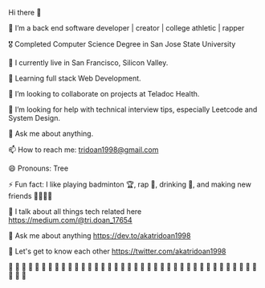 Hi there 👋

🔭 I’m a back end software developer | creator | college athletic | rapper

🎖 Completed Computer Science Degree in San Jose State University

🌃 I currently live in San Francisco, Silicon Valley. 

🌱 Learning full stack Web Development.

👯 I’m looking to collaborate on projects at Teladoc Health. 

🤔 I’m looking for help with technical interview tips, especially Leetcode and System Design. 

💬 Ask me about anything. 

📫 How to reach me: tridoan1998@gmail.com

😄 Pronouns: Tree

⚡️ Fun fact: I like playing badminton 🏆, rap 🎤, drinking 🍷, and making new friends 👨‍👨‍👧‍👦

👀 I talk about all things tech related here https://medium.com/@tri.doan_17654

💬 Ask me about anything https://dev.to/akatridoan1998 

💭 Let's get to know each other https://twitter.com/akatridoan1998


🌟 🌟 🌟 🌟 🌟 🌟 🌟 🌟 🌟 🌟 🌟 🌟 🌟 🌟 🌟 🌟 🌟 🌟 🌟 🌟 🌟 🌟 🌟 🌟 🌟 🌟 🌟 🌟 🌟 🌟 🌟 🌟 🌟 🌟 🌟 🌟 🌟 🌟 🌟 🌟 🌟 
